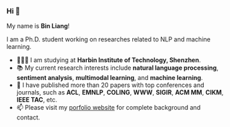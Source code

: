 ### Hi 👋

My name is **Bin Liang**! 

I am a Ph.D. student working on researches related to NLP and machine learning.
- 👨🏼‍🎓 I am studying at **Harbin Institute of Technology, Shenzhen**.
- 📚️ My current research interests include <strong>natural language processing</strong>, <strong>sentiment analysis</strong>, <strong>multimodal learning</strong>, and <strong>machine learning</strong>.
- 📃 I have published more than 20 papers with top conferences and journals, such as <strong>ACL</strong>, <strong>EMNLP</strong>, <strong>COLING</strong>, <strong>WWW</strong>, <strong>SIGIR</strong>, <strong>ACM MM</strong>, <strong>CIKM</strong>, <strong>IEEE TAC</strong>, etc.
- 📫 Please visit my [porfolio website](https://BinLiang-NLP.github.io/) for complete background and contact.

<!--
<table>
  </tr>
  <td width="55%">
  <p>
    <img src = "https://github-readme-stats.vercel.app/api?username=BinLiang-NLP&show_icons=true&theme=radical&line_height=33">
  </p>
</td>
<td width="45%">
  <p>
    <img src = "https://github-readme-stats.vercel.app/api/top-langs/?username=BinLiang-NLP&hide_langs_below=.25&theme=radical">
  </p>
</td>
</tr>
</table>
-->
